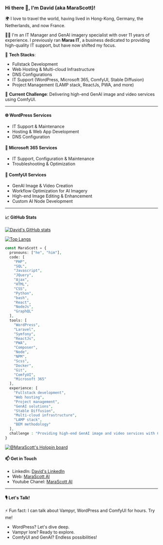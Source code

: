 ### Hi there 👋, I'm David (aka MaraScott)!

🌍 I love to travel the world, having lived in Hong-Kong, Germany, the Netherlands, and now France.

👨‍💼 I'm an IT Manager and GenAI imagery specialist with over 11 years of experience. I previously ran **Maras IT**, a business dedicated to providing high-quality IT support, but have now shifted my focus.

🔨 **Tech Stacks**: 
- Fullstack Development
- Web Hosting & Multi-cloud Infrastructure
- DNS Configurations
- IT Support (WordPress, Microsoft 365, ComfyUI, Stable Diffusion)
- Project Management (LAMP stack, ReactJs, PWA, and more)

🎯 **Current Challenge**: Delivering high-end GenAI image and video services using ComfyUI.

---

#### 🌐 WordPress Services
- IT Support & Maintenance
- Hosting & Web App Development
- DNS Configuration

#### 💼 Microsoft 365 Services
- IT Support, Configuration & Maintenance
- Troubleshooting & Optimization

#### 🎨 ComfyUI Services
- GenAI Image & Video Creation
- Workflow Optimization for AI Imagery
- High-end Image Editing & Enhancement
- Custom AI Node Development

---

#### 📈 GitHub Stats

[![David's GitHub stats](https://github-readme-stats.vercel.app/api?username=MaraScott&theme=radical&show_icons=true&hide_border=true&count_private=true&show_owner=true&locale=en&include_all_commits=true)](#)

[![Top Langs](https://github-readme-stats.vercel.app/api/top-langs/?username=MaraScott&layout=compact&theme=radical&hide_border=true&locale=en)](#)

```php
const MaraScott = {
  pronouns: ["he", "him"],
  code: [
    "PHP",
    "SQL",
    "Javascript",
    "JQuery",
    "Ajax",
    "HTML",
    "CSS",
    "Python",
    "bash",
    "React",
    "NodeJs",
    "GraphQL"
  ],
  tools: [
    "WordPress",
    "Laravel",
    "Symfony",
    "ReactJs",
    "PWA",
    "Composer",
    "Node",
    "NPM",
    "Scss",
    "Docker",
    "Git",
    "ComfyUI",
    "Microsoft 365"
  ],
  experience: [
    "Fullstack development",
    "Web hosting",
    "Project management",
    "GenAI solutions",
    "Stable Diffusion",
    "Multi-cloud infrastructure",
    "LAMP stack",
    "BEM methodology"
  ],
  challenge : "Providing high-end GenAI image and video services with ComfyUI"
}
```

[![@MaraScott's Holopin board](https://holopin.me/davask)](#)

#### 📫 Get in Touch

- LinkedIn: [David's LinkedIn](https://linkedin.com/in/davasq)
- Web: [MaraScott AI](https://www.marascott.ai/)
- Youtube Chanel: [MaraScott AI](https://www.youtube.com/@marascott-ai)

---

#### 🎙️ Let's Talk!

⚡ Fun fact: I can talk about Vampyr, WordPress and ComfyUI for hours. Try me!

- WordPress? Let's dive deep.
- Vampyr lore? Ready to explore.
- ComfyUI and GenAI? Endless possibilities!
